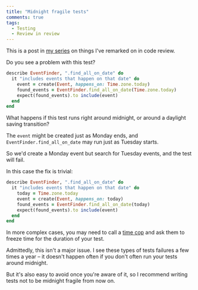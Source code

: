 ```yaml
---
title: "Midnight fragile tests"
comments: true
tags:
  - Testing
  - Review in review
---
```


This is a post in [my series](/tag/review-in-review) on things I've remarked on in code review.

Do you see a problem with this test?

``` ruby
describe EventFinder, ".find_all_on_date" do
  it "includes events that happen on that date" do
    event = create(Event, happens_on: Time.zone.today)
    found_events = EventFinder.find_all_on_date(Time.zone.today)
    expect(found_events).to include(event)
  end
end
```

What happens if this test runs right around midnight, or around a daylight saving transition?

The `event` might be created just as Monday ends, and `EventFinder.find_all_on_date` may run just as Tuesday starts.

So we'd create a Monday event but search for Tuesday events, and the test will fail.

In this case the fix is trivial:

``` ruby
describe EventFinder, ".find_all_on_date" do
  it "includes events that happen on that date" do
    today = Time.zone.today
    event = create(Event, happens_on: today)
    found_events = EventFinder.find_all_on_date(today)
    expect(found_events).to include(event)
  end
end
```

In more complex cases, you may need to call a [time cop](https://github.com/travisjeffery/timecop) and ask them to freeze time for the duration of your test.

Admittedly, this isn't a major issue. I see these types of tests failures a few times a year – it doesn't happen often if you don't often run your tests around midnight.

But it's also easy to avoid once you're aware of it, so I recommend writing tests not to be midnight fragile from now on.
